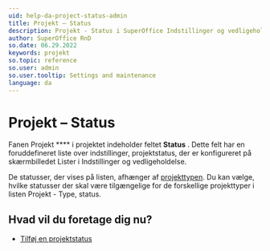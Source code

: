 ```yaml
---
uid: help-da-project-status-admin
title: Projekt – Status
description: Projekt - Status i SuperOffice Indstillinger og vedligeholdelse.
author: SuperOffice RnD
so.date: 06.29.2022
keywords: projekt
so.topic: reference
so.user: admin
so.user.tooltip: Settings and maintenance
language: da
---
```


# Projekt – Status

Fanen Projekt **** i projektet indeholder feltet **Status** . Dette felt har en foruddefineret liste over indstillinger, projektstatus, der er konfigureret på skærmbilledet Lister i Indstillinger og vedligeholdelse.

De statusser, der vises på listen, afhænger af [projekttypen][1]. Du kan vælge, hvilke statusser der skal være tilgængelige for de forskellige projekttyper i listen Projekt - Type, status.

## Hvad vil du foretage dig nu?

* [Tilføj en projektstatus][2]

<!-- Referenced links -->
[1]: project-type-admin.md
[2]: ../../../admin/lists/learn/project-status.md

<!-- Referenced images -->

